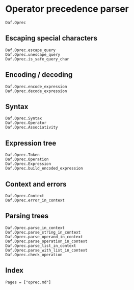 # Operator precedence parser

```@docs
Daf.Oprec
```

## Escaping special characters

```@docs
Daf.Oprec.escape_query
Daf.Oprec.unescape_query
Daf.Oprec.is_safe_query_char
```

## Encoding / decoding

```@docs
Daf.Oprec.encode_expression
Daf.Oprec.decode_expression
```

## Syntax

```@docs
Daf.Oprec.Syntax
Daf.Oprec.Operator
Daf.Oprec.Associativity
```

## Expression tree

```@docs
Daf.Oprec.Token
Daf.Oprec.Operation
Daf.Oprec.Expression
Daf.Oprec.build_encoded_expression
```

## Context and errors

```@docs
Daf.Oprec.Context
Daf.Oprec.error_in_context
```

## Parsing trees

```@docs
Daf.Oprec.parse_in_context
Daf.Oprec.parse_string_in_context
Daf.Oprec.parse_operand_in_context
Daf.Oprec.parse_operation_in_context
Daf.Oprec.parse_list_in_context
Daf.Oprec.parse_with_list_in_context
Daf.Oprec.check_operation
```

## Index

```@index
Pages = ["oprec.md"]
```
